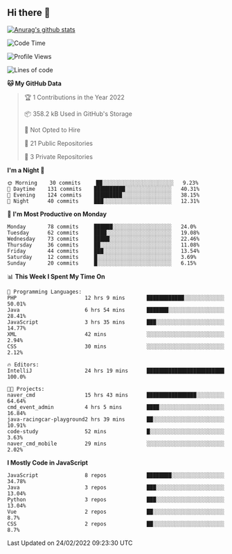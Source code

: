 ## Hi there 👋

[![Anurag's github stats](https://github-readme-stats.vercel.app/api?username=Songwonseok)](https://github.com/anuraghazra/github-readme-stats)



<!--START_SECTION:waka-->
![Code Time](http://img.shields.io/badge/Code%20Time-1%2C318%20hrs%2011%20mins-blue)

![Profile Views](http://img.shields.io/badge/Profile%20Views-3-blue)

![Lines of code](https://img.shields.io/badge/From%20Hello%20World%20I%27ve%20Written-3%20Million%20lines%20of%20code-blue)

**🐱 My GitHub Data** 

> 🏆 1 Contributions in the Year 2022
 > 
> 📦 358.2 kB Used in GitHub's Storage 
 > 
> 🚫 Not Opted to Hire
 > 
> 📜 21 Public Repositories 
 > 
> 🔑 3 Private Repositories  
 > 
**I'm a Night 🦉** 

```text
🌞 Morning    30 commits     ██░░░░░░░░░░░░░░░░░░░░░░░   9.23% 
🌆 Daytime    131 commits    ██████████░░░░░░░░░░░░░░░   40.31% 
🌃 Evening    124 commits    █████████░░░░░░░░░░░░░░░░   38.15% 
🌙 Night      40 commits     ███░░░░░░░░░░░░░░░░░░░░░░   12.31%

```
📅 **I'm Most Productive on Monday** 

```text
Monday       78 commits     ██████░░░░░░░░░░░░░░░░░░░   24.0% 
Tuesday      62 commits     ████░░░░░░░░░░░░░░░░░░░░░   19.08% 
Wednesday    73 commits     █████░░░░░░░░░░░░░░░░░░░░   22.46% 
Thursday     36 commits     ██░░░░░░░░░░░░░░░░░░░░░░░   11.08% 
Friday       44 commits     ███░░░░░░░░░░░░░░░░░░░░░░   13.54% 
Saturday     12 commits     █░░░░░░░░░░░░░░░░░░░░░░░░   3.69% 
Sunday       20 commits     █░░░░░░░░░░░░░░░░░░░░░░░░   6.15%

```


📊 **This Week I Spent My Time On** 

```text
💬 Programming Languages: 
PHP                      12 hrs 9 mins       ████████████░░░░░░░░░░░░░   50.01% 
Java                     6 hrs 54 mins       ███████░░░░░░░░░░░░░░░░░░   28.41% 
JavaScript               3 hrs 35 mins       ███░░░░░░░░░░░░░░░░░░░░░░   14.77% 
XML                      42 mins             ░░░░░░░░░░░░░░░░░░░░░░░░░   2.94% 
CSS                      30 mins             ░░░░░░░░░░░░░░░░░░░░░░░░░   2.12%

🔥 Editors: 
IntelliJ                 24 hrs 19 mins      █████████████████████████   100.0%

🐱‍💻 Projects: 
naver_cmd                15 hrs 43 mins      ████████████████░░░░░░░░░   64.64% 
cmd_event_admin          4 hrs 5 mins        ████░░░░░░░░░░░░░░░░░░░░░   16.84% 
java-racingcar-playground2 hrs 39 mins       ██░░░░░░░░░░░░░░░░░░░░░░░   10.91% 
code-study               52 mins             █░░░░░░░░░░░░░░░░░░░░░░░░   3.63% 
naver_cmd_mobile         29 mins             ░░░░░░░░░░░░░░░░░░░░░░░░░   2.02%

```

**I Mostly Code in JavaScript** 

```text
JavaScript               8 repos             ████████░░░░░░░░░░░░░░░░░   34.78% 
Java                     3 repos             ███░░░░░░░░░░░░░░░░░░░░░░   13.04% 
Python                   3 repos             ███░░░░░░░░░░░░░░░░░░░░░░   13.04% 
Vue                      2 repos             ██░░░░░░░░░░░░░░░░░░░░░░░   8.7% 
CSS                      2 repos             ██░░░░░░░░░░░░░░░░░░░░░░░   8.7%

```



 Last Updated on 24/02/2022 09:23:30 UTC
<!--END_SECTION:waka-->
